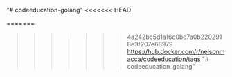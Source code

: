 "# codeeducation-golang" 
<<<<<<< HEAD

=======
>>>>>>> 4a242bc5d1a16c0be7a0b2202918e3f207e68979
https://hub.docker.com/r/nelsonmacca/codeeducation/tags
"# codeeducation_golang" 
